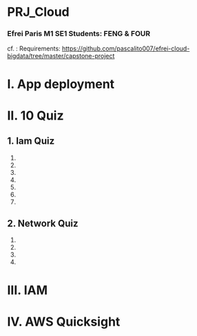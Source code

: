 # PRJ_Cloud
### Efrei Paris M1 SE1 Students: FENG & FOUR
cf. : Requirements: https://github.com/pascalito007/efrei-cloud-bigdata/tree/master/capstone-project

# I. App deployment




# II. 10 Quiz
## 1. Iam Quiz
1.
2.
3.
4.
5.
6.
7. 

## 2. Network Quiz
1.
2.
3.
4.



# III. IAM





# IV. AWS Quicksight


